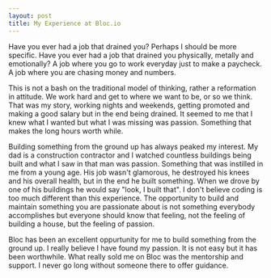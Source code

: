 ```yaml
---
layout: post
title: My Experience at Bloc.io
---
```


Have you ever had a job that drained you? Perhaps I should be more specific. Have you ever had a job that drained you physically, metally and emotionally? A job where you go to work everyday just to make a paycheck. A job where you are chasing money and numbers.

This is not a bash on the traditional model of thinking, rather a reformation in attitude. We work hard and get to where we want to be, or so we think. That was my story, working nights and weekends, getting promoted and making a good salary but in the end being drained. It seemed to me that I knew what I wanted but what I was missing was passion. Something that makes the long hours worth while.

Building something from the ground up has always peaked my interest. My dad is a construction contractor and I watched countless buildings being built and what I saw in that man was passion.  Something that was instilled in me from a young age. His job wasn't glamorous, he destroyed his knees and his overall health, but in the end he built something. When we drove by one of his buildings he would say "look, I built that". I don't believe coding is too much different than this experience. The opportunity to build and maintain something you are passionate about is not something everybody accomplishes but everyone should know that feeling, not the feeling of building a house, but the feeling of passion.

Bloc has been an excellent oppurtunity for me to build something from the ground up. I really believe I have found my passion. It is not easy but it has been worthwhile. What really sold me on Bloc was the mentorship and support. I never go long without someone there to offer guidance.  
